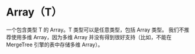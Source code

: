 # Array（T）

一个包含类型 T 的 Array。T 类型可以是任意类型，包括 Array 类型。
我们不推荐使用多维 Array，因为多维 Array 并没有得到很好支持（比如，不能在 MergeTree 引擎的表中存储多维 Array）。

